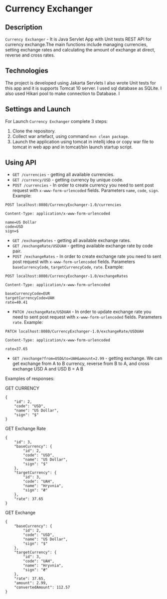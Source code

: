 # Currency Exchanger

## Description
`Currency Exchanger` - It is Java Servlet App with Unit tests REST API for currency exchange.The main functions include managing currencies, setting exchange rates and calculating the amount of exchange at direct, reverse and cross rates.

## Technologies
The project is developed using Jakarta Servlets I also wrote Unit tests for this app and it is supports Tomcat 10 server. I used sql database as SQLite. I also used Hikari pool to make connection to Database. I

## Settings and Launch
For Launch `Currency Exchanger` complete 3 steps:
1. Clone the repository.
2. Collect war artefact, using command `mvn clean package`.
3. Launch the application using tomcat in intellij idea or copy war file to tomcat in web app and in tomcat/bin launch startup script.

## Using API
- `GET /currencies` - getting all available currencies.
- `GET /currency/USD` - getting currency by unique code.
- `POST /currencies` - In order to create currency you need to sent post request with `x-www-form-urlencoded` fields. Parameters `name`, `code`, `sign`. Example:
```
POST localhost:8080/CurrencyExchanger-1.0/currencies

Content-Type: application/x-www-form-urlencoded

name=US Dollar
code=USD
sign=$
```
- `GET /exchangeRates` - getting all available exchange rates.
- `GET /exchangeRate/USDUAH` - getting available exchange rate by code pair.
- `POST /exchangeRates` - In order to create exchange rate you need to sent post request with `x-www-form-urlencoded` fields. Parameters `baseCurrencyCode`, `targetCurrencyCode`, `rate`. Example:
```
POST localhost:8080/CurrencyExchanger-1.0/exchangeRates

Content-Type: application/x-www-form-urlencoded

baseCurrencyCode=EUR
targetCurrencyCode=UAH
rate=40.41
```
- `PATCH /exchangeRate/USDUAH` - In order to update exchange rate you need to sent post request with `x-www-form-urlencoded` fields. Parameters `rate`. Example:
```
PATCH localhost:8080/CurrencyExchanger-1.0/exchangeRate/USDUAH

Content-Type: application/x-www-form-urlencoded

rate=37.65  
```
- `GET /exchange?from=USD&to=UAH&amount=2.99` - getting exchange.
We can get exchange from A to B currency, reverse from B to A, and cross exchange USD A and USD B = A B

Examples of responses:

GET CURRENCY
```
{
    "id": 2,
    "code": "USD",
    "name": "US Dollar",
    "sign": "$"
}
```
GET Exchange Rate
```
{
    "id": 3,
    "baseCurrency": {
        "id": 2,
        "code": "USD",
        "name": "US Dollar",
        "sign": "$"
    },
    "targetCurrency": {
        "id": 3,
        "code": "UAH",
        "name": "Hryvnia",
        "sign": "₴"
    },
    "rate": 37.65
}
```
GET Exchange
```
{
    "baseCurrency": {
        "id": 2,
        "code": "USD",
        "name": "US Dollar",
        "sign": "$"
    },
    "targetCurrency": {
        "id": 3,
        "code": "UAH",
        "name": "Hryvnia",
        "sign": "₴"
    },
    "rate": 37.65,
    "amount": 2.99,
    "convertedAmount": 112.57
}
```